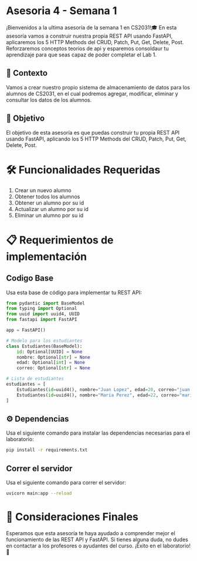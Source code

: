 # Asesoria 4 - Semana 1

¡Bienvenidos a la ultima asesoría de la semana 1 en CS2031!🎓 En esta asesoría vamos a construir nuestra propia REST API usando FastAPI, aplicaremos los 5 HTTP Methods del CRUD, Patch, Put, Get, Delete, Post. Reforzaremos conceptos teorios de api y esparemos consoldaur tu aprendizaje para que seas capaz de poder completar el Lab 1.

## 📖 Contexto

Vamos a crear nuestro propio sistema de almacenamiento de datos para los alumnos de CS2031, en el cual podremos agregar, modificar, eliminar y consultar los datos de los alumnos.

## 🚀 Objetivo

El objetivo de esta asesoría es que puedas construir tu propia REST API usando FastAPI, aplicando los 5 HTTP Methods del CRUD, Patch, Put, Get, Delete, Post.

# 🛠️ Funcionalidades Requeridas

1. Crear un nuevo alumno
2. Obtener todos los alumnos
3. Obtener un alumno por su id
4. Actualizar un alumno por su id
5. Eliminar un alumno por su id

# 📋 Requerimientos de implementación

## Codigo Base

Usa esta base de código para implementar tu REST API:

```python
from pydantic import BaseModel
from typing import Optional
from uuid import uuid4, UUID
from fastapi import FastAPI

app = FastAPI()

# Modelo para los estudiantes
class Estudiantes(BaseModel):
    id: Optional[UUID] = None
    nombre: Optional[str] = None
    edad: Optional[int] = None
    correo: Optional[str] = None

# Lista de estudiantes
estudiantes = [
    Estudiantes(id=uuid4(), nombre="Juan Lopez", edad=20, correo="juan.lopez@utec.edu.pe"),
    Estudiantes(id=uuid4(), nombre="Maria Perez", edad=22, correo="maria.perez@utec.edu.pe")
]
```

## ⚙️ Dependencias

Usa el siguiente comando para instalar las dependencias necesarias para el laboratorio:
    
```bash
pip install -r requirements.txt
```

## Correr el servidor

Usa el siguiente comando para correr el servidor:

```bash
uvicorn main:app --reload
```

# 🚀 Consideraciones Finales

Esperamos que esta asesoría te haya ayudado a comprender mejor el funcionamiento de las REST API y FastAPI. Si tienes alguna duda, no dudes en contactar a los profesores o ayudantes del curso. ¡Éxito en el laboratorio!🚀